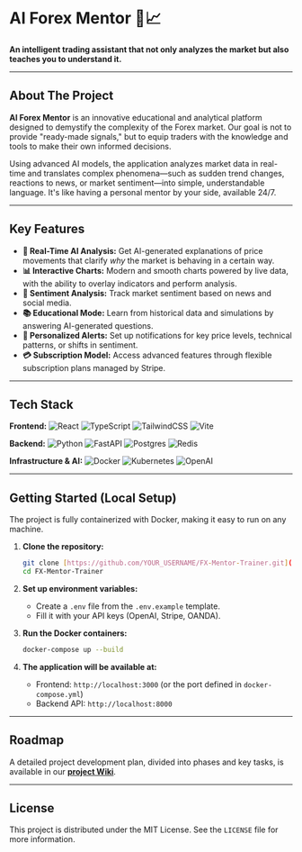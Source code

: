 # AI Forex Mentor 🤖📈

**An intelligent trading assistant that not only analyzes the market but also teaches you to understand it.**

---

## About The Project

**AI Forex Mentor** is an innovative educational and analytical platform designed to demystify the complexity of the Forex market. Our goal is not to provide "ready-made signals," but to equip traders with the knowledge and tools to make their own informed decisions.

Using advanced AI models, the application analyzes market data in real-time and translates complex phenomena—such as sudden trend changes, reactions to news, or market sentiment—into simple, understandable language. It's like having a personal mentor by your side, available 24/7.

---

## Key Features

* **🧠 Real-Time AI Analysis:** Get AI-generated explanations of price movements that clarify *why* the market is behaving in a certain way.
* **📊 Interactive Charts:** Modern and smooth charts powered by live data, with the ability to overlay indicators and perform analysis.
* **📰 Sentiment Analysis:** Track market sentiment based on news and social media.
* **📚 Educational Mode:** Learn from historical data and simulations by answering AI-generated questions.
* **🔔 Personalized Alerts:** Set up notifications for key price levels, technical patterns, or shifts in sentiment.
* **💳 Subscription Model:** Access advanced features through flexible subscription plans managed by Stripe.

---

## Tech Stack

**Frontend:**
![React](https://img.shields.io/badge/React-20232A?style=for-the-badge&logo=react&logoColor=61DAFB)
![TypeScript](https://img.shields.io/badge/TypeScript-007ACC?style=for-the-badge&logo=typescript&logoColor=white)
![TailwindCSS](https://img.shields.io/badge/Tailwind_CSS-38B2AC?style=for-the-badge&logo=tailwind-css&logoColor=white)
![Vite](https://img.shields.io/badge/Vite-B73BFE?style=for-the-badge&logo=vite&logoColor=FFD62E)

**Backend:**
![Python](https://img.shields.io/badge/Python-3776AB?style=for-the-badge&logo=python&logoColor=white)
![FastAPI](https://img.shields.io/badge/FastAPI-005571?style=for-the-badge&logo=fastapi&logoColor=white)
![Postgres](https://img.shields.io/badge/PostgreSQL-316192?style=for-the-badge&logo=postgresql&logoColor=white)
![Redis](https://img.shields.io/badge/redis-%23DD0031.svg?style=for-the-badge&logo=redis&logoColor=white)

**Infrastructure & AI:**
![Docker](https://img.shields.io/badge/Docker-2496ED?style=for-the-badge&logo=docker&logoColor=white)
![Kubernetes](https://img.shields.io/badge/Kubernetes-326CE5?style=for-the-badge&logo=kubernetes&logoColor=white)
![OpenAI](https://img.shields.io/badge/OpenAI-412991?style=for-the-badge&logo=openai&logoColor=white)

---

## Getting Started (Local Setup)

The project is fully containerized with Docker, making it easy to run on any machine.

1.  **Clone the repository:**
    ```bash
    git clone [https://github.com/YOUR_USERNAME/FX-Mentor-Trainer.git](https://github.com/YOUR_USERNAME/FX-Mentor-Trainer.git)
    cd FX-Mentor-Trainer
    ```

2.  **Set up environment variables:**
    * Create a `.env` file from the `.env.example` template.
    * Fill it with your API keys (OpenAI, Stripe, OANDA).

3.  **Run the Docker containers:**
    ```bash
    docker-compose up --build
    ```

4.  **The application will be available at:**
    * Frontend: `http://localhost:3000` (or the port defined in `docker-compose.yml`)
    * Backend API: `http://localhost:8000`

---

## Roadmap

A detailed project development plan, divided into phases and key tasks, is available in our [**project Wiki**](https://github.com/YOUR_USERNAME/FX-Mentor-Trainer/wiki).

---

## License

This project is distributed under the MIT License. See the `LICENSE` file for more information.